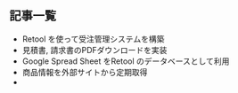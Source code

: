 ## 記事一覧

- Retool を使って受注管理システムを構築
- 見積書, 請求書のPDFダウンロードを実装
- Google Spread Sheet をRetool のデータベースとして利用
- 商品情報を外部サイトから定期取得
-
